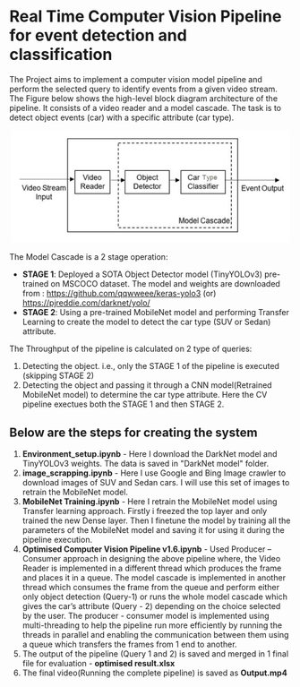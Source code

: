# Real Time Computer Vision Pipeline for event detection and classification

The Project aims to implement a computer vision model pipeline and perform the selected query to identify
events from a given video stream. The Figure below shows the high-level block diagram architecture
of the pipeline. It consists of a video reader and a model cascade. The task is to
detect object events (car) with a specific attribute (car type).

<p align="center">
  <img src="Readme%20Image/Model_Cascade.PNG" width=500>
</p>


The Model Cascade is a 2 stage operation:
- **STAGE 1**: Deployed a SOTA Object Detector model (TinyYOLOv3) pre-trained on MSCOCO dataset. The model and weights are downloaded from : https://github.com/qqwweee/keras-yolo3   (or) https://pjreddie.com/darknet/yolo/
- **STAGE 2**: Using a pre-trained MobileNet model and performing Transfer Learning to create the model to detect the car type (SUV or Sedan) attribute. 

The Throughput of the pipeline is calculated on 2 type of queries:
1. Detecting the object. i.e., only the STAGE 1 of the pipeline is executed (skipping STAGE 2)
2. Detecting the object and passing it through a CNN model(Retrained MobileNet model) to determine the car type attribute. Here the CV pipeline exectues both the STAGE 1 and then STAGE 2.

## Below are the steps for creating the system

1. **Environment_setup.ipynb** - Here I download the DarkNet model and TinyYOLOv3 weights. The data is saved in "DarkNet model" folder.
2. **image_scrapping.ipynb** - Here I use Google and Bing Image crawler to download images of SUV and Sedan cars. I will use this set of images to retrain the MobileNet model.
3. **MobileNet Training.ipynb** - Here I retrain the MobileNet model using Transfer learning approach. Firstly i freezed the top layer and only trained the new Dense layer. Then I finetune the model by training all the parameters of the MobileNet model and saving it for using it during the pipeline execution.
4. **Optimised Computer Vision Pipeline v1.6.ipynb** - Used Producer – Consumer approach in designing the above pipeline where, the Video Reader is implemented in a 
different thread which produces the frame and places it in a queue. The model cascade is implemented in another 
thread which consumes the frame from the queue and perform either only object detection (Query-1) or runs the 
whole model cascade which gives the car’s attribute (Query - 2) depending on the choice selected by the user. The 
producer - consumer model is implemented using multi-threading to help the pipeline run more efficiently by running 
the threads in parallel and enabling the communication between them using a queue which transfers the frames from 
1 end to another.
5. The output of the pipeline (Query 1 and 2) is saved and merged in 1 final file for evaluation - **optimised result.xlsx**
6. The final video(Running the complete pipeline) is saved as **Output.mp4**
